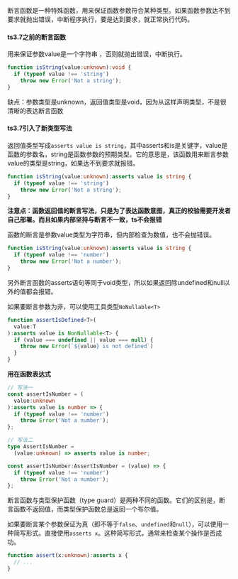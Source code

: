 断言函数是一种特殊函数，用来保证函数参数符合某种类型。如果函数参数达不到要求就抛出错误，中断程序执行，要是达到要求，就正常执行代码。



#### ts3.7之前的断言函数

用来保证参数value是一个字符串 ，否则就抛出错误，中断执行。

```typescript
function isString(value:unknown):void {
  if (typeof value !== 'string')
    throw new Error('Not a string');
}
```

缺点：参数类型是unknown，返回值类型是void，因为从这样声明类型，不是很清晰的表达断言函数

#### ts3.7引入了新类型写法

返回值类型写成`asserts value is string`，其中asserts和is是关键字，value是函数的参数名，string是函数参数的预期类型。它的意思是，该函数用来断言参数value的类型是string，如果达不到要求就报错。

```typescript
function isString(value:unknown):asserts value is string {
  if (typeof value !== 'string')
    throw new Error('Not a string');
}
```



**注意点：函数返回值的断言写法，只是为了表达函数意图，真正的校验需要开发者自己部署。而且如果内部坚持与断言不一致，ts不会报错**

函数的断言是参数value类型为字符串，但内部检查为数值，也不会抛错误。

```typescript
function isString(value:unknown):asserts value is string {
  if (typeof value !== 'number')
    throw new Error('Not a number');
}
```

另外断言函数的asserts语句等同于void类型，所以如果返回除undefined和null以外的值都会报错。

如果要断言参数为非，可以使用工具类型`NoNullable<T>`

```typescript
function assertIsDefined<T>(
  value:T
):asserts value is NonNullable<T> {
  if (value === undefined || value === null) {
    throw new Error(`${value} is not defined`)
  }
}
```

**用在函数表达式**

```typescript
// 写法一
const assertIsNumber = (
  value:unknown
):asserts value is number => {
  if (typeof value !== 'number')
    throw Error('Not a number');
};

// 写法二
type AssertIsNumber =
  (value:unknown) => asserts value is number;

const assertIsNumber:AssertIsNumber = (value) => {
  if (typeof value !== 'number')
    throw Error('Not a number');
};
```

断言函数与类型保护函数（type guard）是两种不同的函数。它们的区别是，断言函数不返回值，而类型保护函数总是返回一个布尔值。

如果要断言某个参数保证为真（即不等于`false`、`undefined`和`null`），可以使用一种简写形式。直接使用`asserts x`。这种简写形式，通常来检查某个操作是否成功。

```typescript
function assert(x:unknown):asserts x {
  // ...
}
```



































